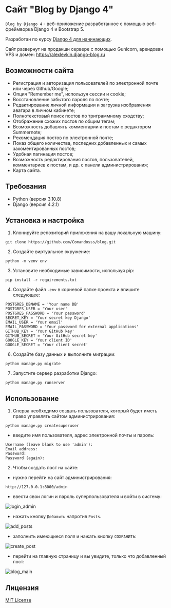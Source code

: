 # Сайт "Blog by Django 4"

`Blog by Django 4` - веб-приложение разработанное с помощью веб-фреймворка Django 4 и Bootstrap 5. 

Разработан по курсу [Django 4 для начинающих](https://stepik.org/course/174634).

Сайт развернут на продакшн сервере с помощью Gunicorn, арендован VPS и домен: <https://alexlevkin.django-blog.ru>

## Возможности сайта

- Регистрация и авторизация пользователей по электронной почте или через Github/Google;
- Опция "Remember me", используя сессии и cookie; 
- Восстановление забытого пароля по почте;
- Редактирование личной информации и загрузка изображения аватара в личном кабинете;
- Полнотекстовый поиск постов по триграммному сходству;
- Отображение схожих постов по общим тегам;
- Возможность добавлять комментарии к постам с редактором Summernote;
- Рекомендация постов по электронной почте;
- Показ общего количества, последних добавленных и самых закоментированных постов;
- Удобная пагинация постов;
- Возможность редактирования постов, пользователей, комментариев к постам, и др. с панели администрирования;
- Карта сайта.

## Требования

- Python (версия 3.10.8)
- Django (версия 4.2.1)

## Установка и настройка

1. Клонируйте репозиторий приложения на вашу локальную машину:
```
git clone https://github.com/Comandosss/blog.git
```

2. Создайте виртуальное окружение:
```
python -m venv env
```
3. Установите необходимые зависимости, используя pip:
```
pip install -r requirements.txt
```

4. Создайте файл `.env` в корневой папке проекта и впишите следующее:
```
POSTGRES_DBNAME = 'Your name DB'
POSTGRES_USER = 'Your user'
POSTGRES_PASSWORD = 'Your password'
SECRET_KEY = 'Your secret key Django'
EMAIL_USER = 'Your email'
EMAIL_PASSWORD = 'Your password for external applications'
GITHUB_KEY = 'Your GitHub key'
GITHUB_SECRET = 'Your GitHub secret key'
GOOGLE_KEY = 'Your client ID'
GOOGLE_SECRET = 'Your client secret'
```
6. Создайте базу данных и выполните миграции:
```
python manage.py migrate
```

7. Запустите сервер разработки Django:
```
python manage.py runserver
```

## Использование

1. Сперва необходимо создать пользователя, который будет иметь право управлять сайтом администрирования:
```
python manage.py createsuperuser
```

- введите имя пользователя, адрес электронной почты и пароль:

```
Username (leave blank to use 'admin'):
Email address:
Password:
Password (again):
```

2. Чтобы создать пост на сайте:

- нужно перейти на сайт администрирования:
  
```
http://127.0.0.1:8000/admin
```

- ввести свои логин и пароль суперпользователя и войти в систему:

![login_admin](https://github.com/Comandosss/blog/assets/49125444/878fb63b-e4ad-423f-85e8-4e611f5a0aed)

- нажать кнопку `Добавить` напротив `Posts`.

![add_posts](https://github.com/Comandosss/blog/assets/49125444/6280c0eb-2404-4506-b7db-c7b696db2f75)

- заполнить имеющиеся поля и нажать кнопку `СОХРАНИТЬ`:

![create_post](https://github.com/Comandosss/blog/assets/49125444/e5883133-fc66-4531-8ad0-004e8688fdfa)

- перейти на главную страницу и вы увидите, только что добавленный пост:

![blog_main](https://github.com/Comandosss/blog/assets/49125444/28e433e8-747f-4199-b360-5f92416d8224)

## Лицензия

[MIT License](LICENSE)
